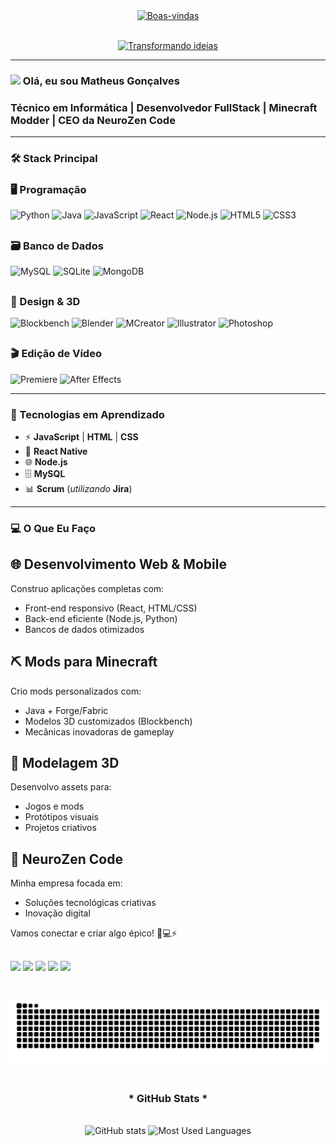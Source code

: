 <div align="center">
  <!-- Primeiro texto: Boas-vindas -->
  <a href="https://git.io/typing-svg">
    <img src="https://readme-typing-svg.demolab.com?font=Fira+Code&weight=600&size=22&pause=1000&color=70A5FD&center=true&vCenter=true&width=524&lines=Welcome+to+my+profile!+%E2%9C%A8" alt="Boas-vindas">
  </a>
  
  <!-- Segundo texto: Nova frase -->
  <br> <!-- Quebra de linha entre os textos -->
  <a href="https://git.io/typing-svg">
    <img src="https://readme-typing-svg.demolab.com?font=Fira+Code&weight=600&size=22&pause=1500&color=00D1FF&center=true&vCenter=true&width=600&lines=Transformando+ideias+em+realidade+digital+%F0%9F%9A%80" alt="Transformando ideias">
  </a>
</div>

---

### <img src="https://raw.githubusercontent.com/iampavangandhi/iampavangandhi/master/gifs/Hi.gif" width="30px"> Olá, eu sou Matheus Gonçalves

### **Técnico em Informática | Desenvolvedor FullStack | Minecraft Modder | CEO da NeuroZen Code**

---

### 🛠 **Stack Principal**

### **🖥️ Programação** 

![Python](https://img.shields.io/badge/-Python-3776AB?style=flat&logo=python&logoColor=white)
![Java](https://img.shields.io/badge/-Java-007396?style=flat&logo=java&logoColor=white)
![JavaScript](https://img.shields.io/badge/-JavaScript-F7DF1E?style=flat&logo=javascript&logoColor=black)
![React](https://img.shields.io/badge/-React-61DAFB?style=flat&logo=react&logoColor=black)
![Node.js](https://img.shields.io/badge/-Node.js-339933?style=flat&logo=node.js&logoColor=white)
![HTML5](https://img.shields.io/badge/-HTML5-E34F26?style=flat&logo=html5&logoColor=white)
![CSS3](https://img.shields.io/badge/-CSS3-1572B6?style=flat&logo=css3&logoColor=white)
##

### **🗃️ Banco de Dados**  
![MySQL](https://img.shields.io/badge/MySQL-4479A1?style=flat&logo=mysql&logoColor=white)
![SQLite](https://img.shields.io/badge/SQLite-003B57?style=flat&logo=sqlite&logoColor=white)
![MongoDB](https://img.shields.io/badge/MongoDB-47A248?style=flat&logo=mongodb&logoColor=white)
##

### **🎨 Design & 3D**

![Blockbench](https://img.shields.io/badge/-Blockbench-2596BE?style=flat&logo=blockbench&logoColor=white)
![Blender](https://img.shields.io/badge/-Blender-F5792A?style=flat&logo=blender&logoColor=white)
![MCreator](https://img.shields.io/badge/-MCreator-FF7D00?style=flat&logo=minecraft&logoColor=white)
![Illustrator](https://img.shields.io/badge/Illustrator-FF9A00?style=flat&logo=adobeillustrator&logoColor=white)
![Photoshop](https://img.shields.io/badge/Photoshop-31A8FF?style=flat&logo=adobephotoshop&logoColor=white)
##

### 🎬 **Edição de Vídeo** 

![Premiere](https://img.shields.io/badge/-Premiere-9999FF?style=flat&logo=adobe-premiere-pro&logoColor=white)
![After Effects](https://img.shields.io/badge/After_Effects-9999FF?style=flat&logo=adobeaftereffects&logoColor=white)

---

### 🚀 Tecnologias em Aprendizado
- ⚡ **JavaScript** | **HTML** | **CSS**  
- 📱 **React Native**  
- 🌐 **Node.js**  
- 🗄️ **MySQL**  
- 📊 **Scrum** (*utilizando* **Jira**)  

---

### 💻 **O Que Eu Faço**

## 🌐 **Desenvolvimento Web & Mobile**
Construo aplicações completas com:
- Front-end responsivo (React, HTML/CSS)
- Back-end eficiente (Node.js, Python)
- Bancos de dados otimizados

## ⛏ **Mods para Minecraft**
Crio mods personalizados com:
- Java + Forge/Fabric
- Modelos 3D customizados (Blockbench)
- Mecânicas inovadoras de gameplay

## 🎨 **Modelagem 3D**
Desenvolvo assets para:
- Jogos e mods
- Protótipos visuais
- Projetos criativos

## 🚀 **NeuroZen Code**
Minha empresa focada em:
- Soluções tecnológicas criativas
- Inovação digital

Vamos conectar e criar algo épico! 👨💻⚡

 ##
 
<div> 
  <a href="https://www.youtube.com/c/HazzardOvertake" target="_blank"><img src="https://img.shields.io/badge/YouTube-FF0000?style=for-the-badge&logo=youtube&logoColor=white" target="_blank"></a>
  <a href="https://www.instagram.com/matheusgn_official" target="_blank"><img src="https://img.shields.io/badge/-Instagram-%23E4405F?style=for-the-badge&logo=instagram&logoColor=white" target="_blank"></a>
  <a href="https://discord.gg/2Tm7w73jry" target="_blank"><img src="https://img.shields.io/badge/Discord-7289DA?style=for-the-badge&logo=discord&logoColor=white" target="_blank"></a> 
  <a href = "mailto:yusukyryoshi@gmail.com"><img src="https://img.shields.io/badge/-Gmail-%23333?style=for-the-badge&logo=gmail&logoColor=white" target="_blank"></a>
  <a href="https://www.linkedin.com/in/matheus-goncalves-oficial" target="_blank"><img src="https://img.shields.io/badge/-LinkedIn-%230077B5?style=for-the-badge&logo=linkedin&logoColor=white" target="_blank"></a> 
  
</div>

#

![GitHub Snake](https://github.com/Platane/snk/raw/output/github-contribution-grid-snake.svg)

#

<div style="text-align: center;" align="center">
  <h3>* GitHub Stats *</h3>
  <br>
  <img src="https://github-readme-stats-git-masterrstaa-rickstaa.vercel.app/api?username=YusukyOficial&hide_title=true&show_icons=true&include_all_commits=true&count_private=true&line_height=25&hide=issues&bg_color=1a1b27&title_color=70a5fd&text_color=c0caf5&border_radius=3&border_color=7aa2f7&icon_color=bb9af7&theme=tokyonight" alt="GitHub stats">

  <img src="https://github-readme-stats-git-masterrstaa-rickstaa.vercel.app/api/top-langs/?username=YusukyOficial&hide_title=false&layout=compact&langs_count=6&bg_color=1a1b27&title_color=70a5fd&text_color=c0caf5&border_radius=3&border_color=7aa2f7&theme=tokyonight" alt="Most Used Languages">
</div>

<!--
**YusukyOficial/YusukyOficial** is a ✨ _special_ ✨ repository because its `README.md` (this file) appears on your GitHub profile.

Here are some ideas to get you started:

- 🔭 I’m currently working on ...
- 🌱 I’m currently learning ...
- 👯 I’m looking to collaborate on ...
- 🤔 I’m looking for help with ...
- 💬 Ask me about ...
- 📫 How to reach me: ...
- 😄 Pronouns: ...
- ⚡ Fun fact: ...
-->
